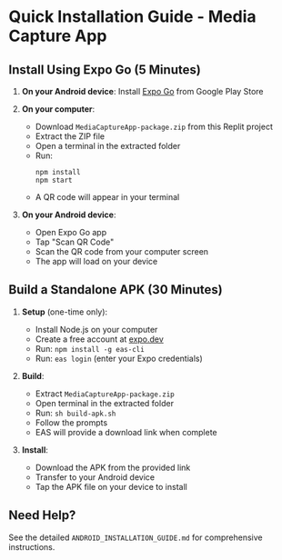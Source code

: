 # Quick Installation Guide - Media Capture App

## Install Using Expo Go (5 Minutes)

1. **On your Android device**: Install [Expo Go](https://play.google.com/store/apps/details?id=host.exp.exponent) from Google Play Store

2. **On your computer**:
   - Download `MediaCaptureApp-package.zip` from this Replit project
   - Extract the ZIP file
   - Open a terminal in the extracted folder
   - Run:
     ```
     npm install
     npm start
     ```
   - A QR code will appear in your terminal

3. **On your Android device**:
   - Open Expo Go app
   - Tap "Scan QR Code"
   - Scan the QR code from your computer screen
   - The app will load on your device

## Build a Standalone APK (30 Minutes)

1. **Setup** (one-time only):
   - Install Node.js on your computer
   - Create a free account at [expo.dev](https://expo.dev/signup)
   - Run: `npm install -g eas-cli`
   - Run: `eas login` (enter your Expo credentials)

2. **Build**:
   - Extract `MediaCaptureApp-package.zip`
   - Open terminal in the extracted folder
   - Run: `sh build-apk.sh`
   - Follow the prompts
   - EAS will provide a download link when complete

3. **Install**:
   - Download the APK from the provided link
   - Transfer to your Android device
   - Tap the APK file on your device to install

## Need Help?

See the detailed `ANDROID_INSTALLATION_GUIDE.md` for comprehensive instructions.